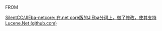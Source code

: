 FROM 

 

[SilentCC/JIEba-netcore: 在.net core版的JIEba分词上，做了修改，使其支持Lucene.Net (github.com)](https://github.com/SilentCC/JIEba-netcore)